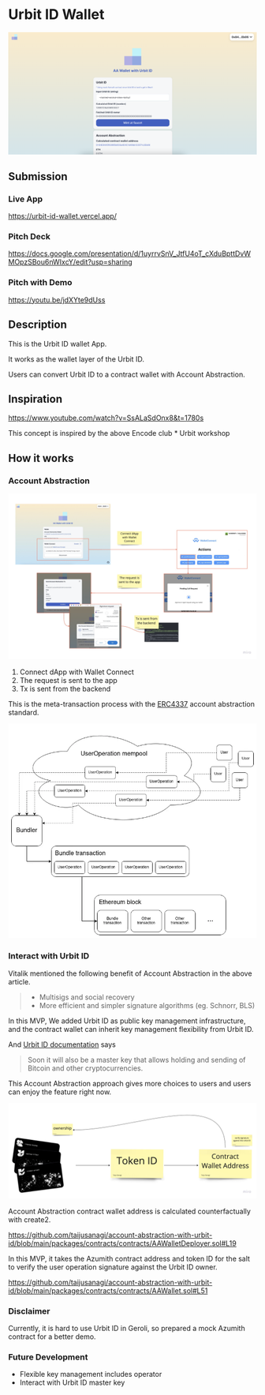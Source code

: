 # Urbit ID Wallet

![top](./docs/top.png)

## Submission

### Live App

https://urbit-id-wallet.vercel.app/

### Pitch Deck

https://docs.google.com/presentation/d/1uyrrvSnV_JtfU4oT_cXduBpttDvWMOpzSBou6nWIxcY/edit?usp=sharing

### Pitch with Demo

https://youtu.be/jdXYte9dUss

## Description

This is the Urbit ID wallet App.

It works as the wallet layer of the Urbit ID.

Users can convert Urbit ID to a contract wallet with Account Abstraction.

## Inspiration

https://www.youtube.com/watch?v=SsALaSdOnx8&t=1780s

This concept is inspired by the above Encode club \* Urbit workshop

## How it works

### Account Abstraction

![account-abstraction](./docs/account-abstraction.png)

1. Connect dApp with Wallet Connect
2. The request is sent to the app
3. Tx is sent from the backend

This is the meta-transaction process with the [ERC4337](https://medium.com/infinitism/erc-4337-account-abstraction-without-ethereum-protocol-changes-d75c9d94dc4a) account abstraction standard.

![erc4337](./docs/erc4337.webp)

### Interact with Urbit ID

Vitalik mentioned the following benefit of Account Abstraction in the above article.

> - Multisigs and social recovery
> - More efficient and simpler signature algorithms (eg. Schnorr, BLS)

In this MVP, We added Urbit ID as public key management infrastructure, and the contract wallet can inherit key management flexibility from Urbit ID.

And [Urbit ID documentation](https://urbit.org/overview/urbit-id) says

> Soon it will also be a master key that allows holding and sending of Bitcoin and other cryptocurrencies.

This Account Abstraction approach gives more choices to users and users can enjoy the feature right now.

![interact-with-urbit](./docs/interact-with-urbit.png)

Account Abstraction contract wallet address is calculated counterfactually with create2.

https://github.com/taijusanagi/account-abstraction-with-urbit-id/blob/main/packages/contracts/contracts/AAWalletDeployer.sol#L19

In this MVP, it takes the Azumith contract address and token ID for the salt to verify the user operation signature against the Urbit ID owner.

https://github.com/taijusanagi/account-abstraction-with-urbit-id/blob/main/packages/contracts/contracts/AAWallet.sol#L51

### Disclaimer

Currently, it is hard to use Urbit ID in Geroli, so prepared a mock Azumith contract for a better demo.

### Future Development

- Flexible key management includes operator
- Interact with Urbit ID master key
